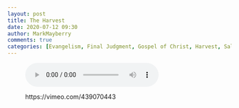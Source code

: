 ```yaml
---
layout: post
title: The Harvest
date: 2020-07-12 09:30
author: MarkMayberry
comments: true
categories: [Evangelism, Final Judgment, Gospel of Christ, Harvest, Salvation, Sermon]
---
```

<!-- wp:audio -->
<figure class="wp-block-audio"><audio controls src="https://markmayberry.net/wp-content/uploads/bible-study/2020-07-12-am-MM-The-Harvest.mp3"></audio></figure>
<!-- /wp:audio -->

<!-- wp:core-embed/vimeo {"url":"https://vimeo.com/439070443","type":"video","providerNameSlug":"vimeo","className":"wp-embed-aspect-4-3 wp-has-aspect-ratio"} -->
<figure class="wp-block-embed-vimeo wp-block-embed is-type-video is-provider-vimeo wp-embed-aspect-4-3 wp-has-aspect-ratio"><div class="wp-block-embed__wrapper">
https://vimeo.com/439070443
</div></figure>
<!-- /wp:core-embed/vimeo -->
